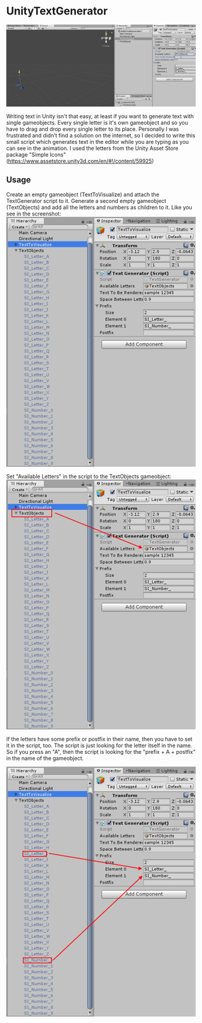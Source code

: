 # UnityTextGenerator

![alt-text](https://github.com/isenmann/UnityTextGenerator/raw/master/Screenshot/sample.gif "gif animation")

Writing text in Unity isn't that easy, at least if you want to generate text with single gameobjects. Every single letter is it's own gameobject and so you have to drag and drop every single letter to its place. 
Personally I was frustrated and didn't find a solution on the internet, so I decided to write this small script which generates text in the editor while you are typing as you can see in the animation.
I used the letters from the Unity Asset Store package "Simple Icons" (https://www.assetstore.unity3d.com/en/#!/content/59925)

## Usage

Create an empty gameobject (TextToVisualize) and attach the TextGenerator script to it. Generate a second empty gameobject (TextObjects) and add all the letters and numbers as children to it. Like you see in the screenshot:
![alt-text](https://github.com/isenmann/UnityTextGenerator/raw/master/Screenshot/textobjects.png "editor screenshots")

Set "Available Letters" in the script to the TextObjects gameobject:
![alt-text](https://github.com/isenmann/UnityTextGenerator/raw/master/Screenshot/textobjects_1.png "editor screenshots")

If the letters have some prefix or postfix in their name, then you have to set it in the script, too. The script is just looking for the letter itself in the name. So if you press an "A", then the script is looking for the "prefix + A + postfix" in the name of the gameobject.

![alt-text](https://github.com/isenmann/UnityTextGenerator/raw/master/Screenshot/textobjects_2.png "editor screenshots")
